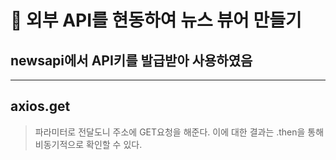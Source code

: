 # 📰 외부 API를 현동하여 뉴스 뷰어 만들기
> 
## newsapi에서 API키를 발급받아 사용하였음



 *** 
## axios.get
> 파라미터로 전달도니 주소에 GET요청을 해준다. 이에 대한 결과는 .then을 통해 비동기적으로 확인할 수 있다.
